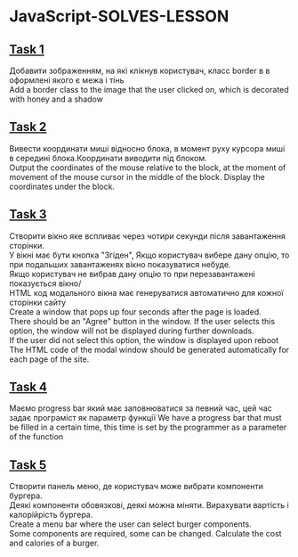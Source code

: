# JavaScript-SOLVES-LESSON
 ##  [Task 1](https://github.com/serednii/javascript-SOLVES-LESSON/tree/Task_1/ )
Добавити зображенням, на які клікнув користувач, класс border в в оформлені якого є межа і тінь<br>
Add a border class to the image that the user clicked on, which is decorated with honey and a shadow
## [Task 2](https://github.com/serednii/javascript-SOLVES-LESSON/tree/Task_2/ "Необязательная подсказка")
Вивести координати миші відносно блока, в момент руху курсора миші в середині блока.Координати виводити під блоком.<br>
Output the coordinates of the mouse relative to the block, at the moment of movement of the mouse cursor in the middle of the block. Display the coordinates under the block.
## [Task 3](https://github.com/serednii/javascript-SOLVES-LESSON/tree/Task_3/ )
Створити вікно яке вспливає через чотири секунди після завантаження сторінки. <br>
У вікні має бути кнопка "Згіден", Якщо користувач вибере дану опцію, то при подальших завантаженях вікно показуватися небуде.<br>
Якщо користувач не вибрав дану опцію то при перезавантажені показується вікно/<br>
HTML код модального вікна має генеруватися автоматично для кожної сторінки сайту<br>
Create a window that pops up four seconds after the page is loaded. <br>
There should be an "Agree" button in the window. If the user selects this option, the window will not be displayed during further downloads.<br>
If the user did not select this option, the  window is displayed upon reboot<br>
The HTML code of the modal window should be generated automatically for each page of the site.
## [Task 4](https://github.com/serednii/javascript-SOLVES-LESSON/tree/task-4/ )
Маємо progress bar який має заповнюватися за певний час, цей час задає програміст як параметр функції
We have a progress bar that must be filled in a certain time, this time is set by the programmer as a parameter of the function
## [Task 5](https://github.com/serednii/javascript-SOLVES-LESSON/tree/task-5/ )
Створити панель меню, де користувач може вибрати компоненти бургера.<br>
Деякі компоненти обовязкові, деякі можна міняти. Вирахувати вартість і калорійрість бургера.<br>
Create a menu bar where the user can select burger components.<br>
Some components are required, some can be changed. Calculate the cost and calories of a burger.<br>
